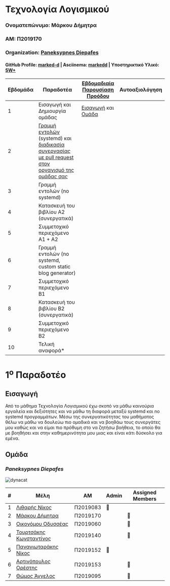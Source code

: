 Τεχνολογία Λογισμικού 
========================
### Ονοματεπώνυμο: Μάρκου Δήμητρα
### ΑΜ: Π2019170
### Organization: [Paneksypnes Diepafes](https://github.com/PaneksypnesDiepafes/Main)
#### GitHub Profile: [marked-d](https://github.com/marked-d "Μάρκου Δήμητρα") | Asciinema: [markedd](https://asciinema.org/~markedd) | Υποστηρικτικό Υλικό: [SW+](https://github.com/marked-d/SW_plus/tree/main)

| Εβδομάδα | Παραδοτέα | [Εβδομαδιαία Παρουσίαση Προόδου](https://github.com/courses-ionio/help/discussions/categories/show-and-tell) | Αυτοαξιολόγηση |
| --- | --- | --- | --- |
| 1 | Εισαγωγή και Δημιουργία ομάδας|[Εισαγωγή](https://github.com/courses-ionio/sw/discussions/1212) και [Ομάδα](https://github.com/PaneksypnesDiepafes/Main)| |
| 2 | [Γραμμή εντολών](https://epidrome.github.io/teaching/cli) (systemd) και [διαδικασία συνεργασίας με pull request στον οργανισμό της ομάδας σας](https://epidrome.github.io/teaching/team) | | |
| 3 | Γραμμή εντολών (no systemd) | | |
| 4 | Κατασκευή του βιβλίου Α2 (συνεργατικά) | | |
| 5 | Συμμετοχικό περιεχόμενο A1 + A2 | | |
| 6 | Γραμμή εντολών (no systemd, custom static blog generator) | | |
| 7 | Συμμετοχικό περιεχόμενο B1 | | |
| 8 | Κατασκευή του βιβλίου Β2 (συνεργατικά) | | |
| 9 | Συμμετοχικό περιεχόμενο B2 | | |
| 10 | Τελική αναφορά* | | |

1<sup>o</sup> Παραδοτέο 
========================
Εισαγωγή
-------------------------------------------------------------------
Από το μάθημα Τεχνολογία Λογισμικού έχω σκοπό να μάθω καινούρια εργαλεία και δεξιότητες και να μάθω τη διαφορά μεταξύ systemd και no systemd προγραμμάτων. Μέσω της συνεργατικότητας του μαθήματος θέλω να μάθω να δουλεύω πιο ομαδικά και να βοηθάω τους συνεργάτες μου καθώς και να είμαι πιο πρόθυμη στο να ζητήσω βοήθεια, το οποίο θα με βοηθήσει και στην καθημερινότητα μου μιας και είναι κάτι δύσκολο για εμένα.

Ομάδα
------------------------------------------------------------------------------------------
### ***Paneksypnes Diepafes***
![dynacat](https://avatars.githubusercontent.com/u/125203571?s=200&v=4)

|#|Μέλη|ΑΜ|Admin|Assigned Members|
|---|---|---|---|---|
|1|[Λιθαρής Νίκος](https://github.com/NickLitharis)|Π2019083|:bust_in_silhouette:||
|2|[Μάρκου Δήμητρα](https://github.com/marked-d)|Π2019170||:busts_in_silhouette:|
|3|[Οικονόμου Οδυσσέας](https://github.com/odysseasEko/)|Π2019060||:busts_in_silhouette:|
|4|[Τουρτσάκης Κωνσταντίνος](https://github.com/KonstantinosTourtsakis)|Π2019140||:busts_in_silhouette:|
|5|[Παναγιωταράκης Νίκος](https://github.com/tarakhs/)|Π2019152|:bust_in_silhouette:||
|6|[Αρτινόπουλος Ορέστης](https://github.com/voltmaister)|Π2019153||:busts_in_silhouette:|
|7|[Θώμος Άγγελος](https://github.com/Angeloth1/)|Π2019095||:busts_in_silhouette:|
